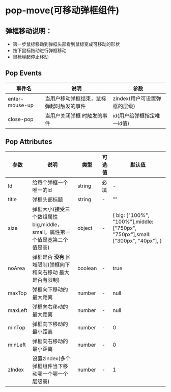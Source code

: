 # pop-move(可移动弹框组件)

## 弹框移动说明：
* 第一步鼠标移动到弹框头部看到鼠标变成可移动的形状
* 按下鼠标拖动进行弹框移动
* 鼠标弹起停止移动


## Pop Events

|  事件名   | 说明  | 参数  |
|  ----  | ----  | ----  |
| enter-mouse-up  | 当用户移动弹框结束，鼠标弹起时触发的事件  | zindex(用户可设置弹框的层级)  
| close-pop  | 当用户关闭弹框 时触发的事件  | id(用户给弹框指定唯一id值)

## Pop Attributes

|  参数	 |  说明   |  类型  |  可选值 |  默认值 |
|  ----  |  ----  |  ----  |  ----  |  ----  |
|  Id    |  给每个弹框一个唯一的id  |  string  |  必填  |  - |
|  title |  弹框头部标题  |  string  |  -  |  "" |
|  size  |  弹框大小(接受三个数组属性big,middle，small，属性第一个值是宽第二个值是高) | object  |  -  |  { big: ["100%", "100%"],middle: ["750px", "750px"],small: ["300px", "40px"], } |
|  noArea |  弹框是否 **没有** 区域限制(弹框向下和向右移动 最大是否有限制)  |  boolean  |  -  |  true | 
|  maxTop  |  弹框向下移动的最大距离  |  number  |  -  |  null |
|  maxLeft |  弹框向右移动的最大距离  |  number  |  -  |  null |   
|  minTop  |  弹框向下移动的最小距离  |  number  |  -  |  0 |
|  minLeft |  弹框向右移动的最小距离  |  number  |  -  |  0 |   
|  zIndex  |  设置zindex(多个弹框组件当下移动哪一个哪一个层级高)  |  number  |  -  |  1 |   
    